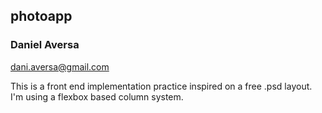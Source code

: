 ## photoapp ##

### Daniel Aversa ###

dani.aversa@gmail.com

This is a front end implementation practice inspired on a free .psd layout. I'm using a flexbox based column system.
